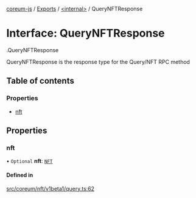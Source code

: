 [coreum-js](../README.md) / [Exports](../modules.md) / [<internal\>](../modules/internal_.md) / QueryNFTResponse

# Interface: QueryNFTResponse

[<internal>](../modules/internal_.md).QueryNFTResponse

QueryNFTResponse is the response type for the Query/NFT RPC method

## Table of contents

### Properties

- [nft](internal_.QueryNFTResponse.md#nft)

## Properties

### nft

• `Optional` **nft**: [`NFT`](../modules/internal_.md#nft)

#### Defined in

[src/coreum/nft/v1beta1/query.ts:62](https://github.com/CooperFoundation/coreum-js/blob/f8fbe50/src/coreum/nft/v1beta1/query.ts#L62)
